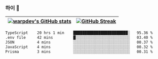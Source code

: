 
### 하이 👋
[![warpdev's GitHub stats](https://github-readme-stats.vercel.app/api?username=warpdev&show_icons=true&theme=vue-dark)](#) |[![GitHub Streak](https://github-readme-streak-stats.herokuapp.com/?user=warpdev&theme=dark)](#)
--- | --- |
<!--START_SECTION:waka-->

```txt
TypeScript    20 hrs 1 min    ████████████████████████░   95.36 %
.env file     42 mins         █░░░░░░░░░░░░░░░░░░░░░░░░   03.40 %
JSON          4 mins          ░░░░░░░░░░░░░░░░░░░░░░░░░   00.37 %
JavaScript    4 mins          ░░░░░░░░░░░░░░░░░░░░░░░░░   00.32 %
Prisma        3 mins          ░░░░░░░░░░░░░░░░░░░░░░░░░   00.31 %
```

<!--END_SECTION:waka-->

<!--
**warpdev/warpdev** is a ✨ _special_ ✨ repository because its `README.md` (this file) appears on your GitHub profile.

Here are some ideas to get you started:

- 🔭 I’m currently working on ...
- 🌱 I’m currently learning ...
- 👯 I’m looking to collaborate on ...
- 🤔 I’m looking for help with ...
- 💬 Ask me about ...
- 📫 How to reach me: ...
- 😄 Pronouns: ...
- ⚡ Fun fact: ...
-->
